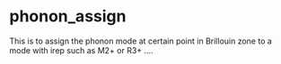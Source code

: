 # phonon_assign

This is to assign the phonon mode at certain point in Brillouin zone to a mode with irep such as M2+ or R3+ .... 
